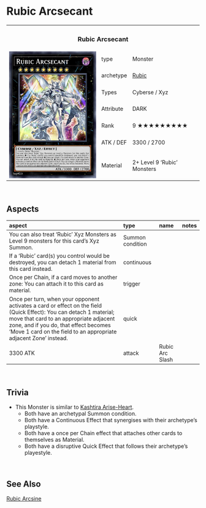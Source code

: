 # Rubic Arcsecant

<table>
  <tr>
    <th colspan="3"> <h3> Rubic Arcsecant </h3> </th>
  </tr>
  <tr>
    <td rowspan="8"> <img src="../../../../.assets/cards/xyz/Rubic Arcsecant.png" width="320px"> </td>
  </tr>
  <tr>
    <td> type </td>
    <td> Monster </td>
  </tr>
  <tr>
    <td> archetype </td>
    <td> <a href="../../../archetypes/Rubic.md">Rubic</a> </td>
  </tr>
  <tr>
    <td> Types </td>
    <td> Cyberse / Xyz </td>
  </tr>
  <tr>
    <td> Attribute </td>
    <td> DARK </td>
  </tr>
  <tr>
    <td> Rank </td>
    <td> 9 ★★★★★★★★★ </td>
  </tr>
  <tr>
    <td> ATK / DEF </td>
    <td> 3300 / 2700 </td>
  </tr>
  <tr>
    <td> Material </td>
    <td> 2+ Level 9 ‘Rubic’ Monsters </td>
  </tr>
</table>


<br>


## Aspects

| aspect | type | name | notes |
| :----- | :--- | :--- | :---- |
| You can also treat ‘Rubic’ Xyz Monsters as Level 9 monsters for this card’s Xyz Summon. | Summon condition | | |
| If a ‘Rubic’ card(s) you control would be destroyed, you can detach 1 material from this card instead. | continuous | | |
| Once per Chain, if a card moves to another zone: You can attach it to this card as material. | trigger | | |
| Once per turn, when your opponent activates a card or effect on the field (Quick Effect): You can detach 1 material; move that card to an appropriate adjacent zone, and if you do, that effect becomes ‘Move 1 card on the field to an appropriate adjacent Zone’ instead. | quick | | |
| 3300 ATK | attack | Rubic Arc Slash | |


<br>


## Trivia

- This Monster is similar to [Kashtira Arise-Heart](https://yugipedia.com/wiki/Kashtira_Arise-Heart).
  - Both have an archetypal Summon condition.
  - Both have a Continuous Effect that synergises with their archetype’s playstyle.
  - Both have a once per Chain effect that attaches other cards to themselves as Material.
  - Both have a disruptive Quick Effect that follows their archetype’s playestyle.


<br>


## See Also

[Rubic Arcsine](../synchro/Rubic%20Arcsine.md)  
